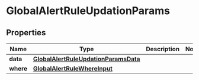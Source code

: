

# GlobalAlertRuleUpdationParams


## Properties

Name | Type | Description | Notes
------------ | ------------- | ------------- | -------------
**data** | [**GlobalAlertRuleUpdationParamsData**](GlobalAlertRuleUpdationParamsData.md) |  | 
**where** | [**GlobalAlertRuleWhereInput**](GlobalAlertRuleWhereInput.md) |  | 



